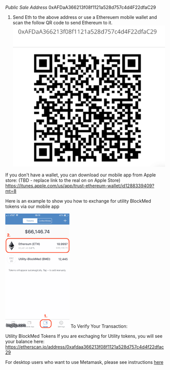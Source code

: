 *Public Sale Address*
0xAFDaA366213f08f1121a528d757c4d4F22dfaC29
1. Send Eth to the above address or use a Ethereuem mobile wallet and scan the follow QR code to send Ethereum to it.
![QR Code](https://github.com/BlockMedical/BlockMedical/raw/master/docs/mobiledocs/tradecontract_QRcode.mainnet.png)

If you don't have a wallet, you can download our mobile app from Apple store:
(TBD - replace link to the real on on Apple Store) https://itunes.apple.com/us/app/trust-ethereum-wallet/id1288339409?mt=8

Here is an example to show you how to exchange for utility BlockMed tokens via our mobile app

![=>](https://github.com/BlockMedical/BlockMedical/blob/master/docs/mobiledocs/exchange_bmd_example.gif)
To Verify Your Transaction:

Utility BlockMed Tokens
If you are exchaging for Utility tokens, you will see your balance here:
https://etherscan.io/address/0xafdaa366213f08f1121a528d757c4d4f22dfac29

For desktop users who want to use Metamask, please see instructions [here](https://github.com/BlockMedical/BlockMedical/blob/master/docs/metamaskdocs/metamask_exchange_instructions.md)
